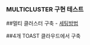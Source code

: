 ### MULTICLUSTER 구현 테스트

##멀티 클러스터 구축 - [세팅방법](https://github.com/Crazy0416/BigData_Study/blob/master/4_multiclusterjoin/9th%20Cluster%20Setting.pdf)

##4개 TOAST 클라우드에서 구축
